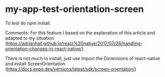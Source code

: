 # my-app-test-orientation-screen
To test do npm install.

Comments:
For this feature I based on the explanation of this article and adapted to my situation (https://adrianhall.github.io/react%20native/2017/07/26/handling-orientation-changes-in-react-native/).

There is not much to install, just use import the Dimensions of react-native and install ScreenOrientation (https://docs.expo.dev/versions/latest/sdk/screen-orientation/)  



